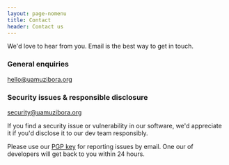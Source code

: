 ```yaml
---
layout: page-nomenu
title: Contact
header: Contact us
---
```


<p class="lead">We'd love to hear from you. Email is the best way to get in touch.</p>

### General enquiries

<p class="lead"><a href="mailto:hello@uamuzibora.org">hello@uamuzibora.org</a></p>

### Security issues & responsible disclosure

<p class="lead"><a href="mailto:security@uamuzibora.org">security@uamuzibora.org</a></p>

If you find a security issue or vulnerability in our software, we'd appreciate it if you'd disclose it to our dev team responsibly.

Please use our <a href="/pgp.txt">PGP key</a> for reporting issues by email. One our of developers will get back to you within 24 hours.
